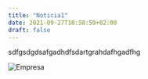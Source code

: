 ```yaml
---
title: "Noticia1"
date: 2021-09-27T10:58:59+02:00
draft: false
---
```


sdfgsdgdsafgadhdfsdartgrahdafhgadfhg


![Empresa](https://cnnespanol.cnn.com/wp-content/uploads/2019/12/s_64a163f16ecbb099e52f2f8271f73cbbfcfc9034be4d646f7375e4db1ca6f3d7_1573501883482_ap_19001106049831-1.jpg?quality=100&strip=info&w=320&h=240&crop=1)